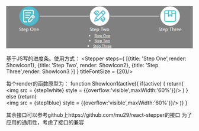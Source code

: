 ![img](https://github.com/mamamaisused/react-stepper/blob/master/stepper.png)

基于JS写的进度条。使用方式：
<Stepper  steps={ [{title: 'Step One',render: ShowIcon1}, {title: 'Step Two', render: ShowIcon2}, {title: 'Step Three',render: ShowIcon3 }] } titleFontSize = {20}/>

每个render的函数原型为：
function ShowIcon1(active){
	if(active)
	{
		return(		
			<img src = {step1white} style = {{overflow:'visible',maxWidth:'60%'}}/>
		)
	}
	else
	{return(		
			<img src = {step1blue} style = {{overflow:'visible',maxWidth:'60%'}}/>
			)}
}

其余接口可以参考github上https://github.com/mu29/react-stepper的接口
为了应用的通用性，考虑了接口的兼容
